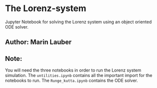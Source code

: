 # The Lorenz-system

Jupyter Notebook for solving the Lorenz system using an object oriented ODE solver.

## Author: Marin Lauber

## Note: 
You will need the three notebooks in order to run the Lorenz system simulation. The `untilities.ipynb` contains all the important import for the notebooks to run. The `Runge_kutta.ipynb` contains the ODE solver.
